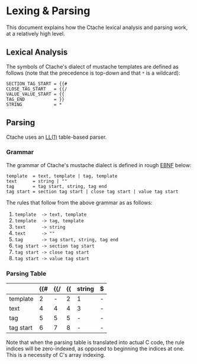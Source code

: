 <!--
This Source Code Form is subject to the terms of the Mozilla Public
License, v. 2.0. If a copy of the MPL was not distributed with this
file, You can obtain one at http://mozilla.org/MPL/2.0/.
-->

# Lexing & Parsing

This document explains how the Ctache lexical analysis and parsing work, at a
relatively high level.

## Lexical Analysis

The symbols of Ctache's dialect of mustache templates are defined as follows
(note that the precedence is top-down and that `*` is a wildcard):

```
SECTION_TAG_START = {{#
CLOSE_TAG_START   = {{/
VALUE_VALUE_START = {{
TAG_END           = }}
STRING            = *
```

## Parsing

Ctache uses an [LL(1)](https://en.wikipedia.org/wiki/LL_parser) table-based
parser.

### Grammar

The grammar of Ctache's mustache dialect is defined in rough
[EBNF](https://en.wikipedia.org/wiki/Extended_Backus%E2%80%93Naur_Form) below:

```
template  = text, template | tag, template
text      = string | ""
tag       = tag start, string, tag end
tag start = section tag start | close tag start | value tag start
```

The rules that follow from the above grammar as as follows:

1. `template  -> text, template`
2. `template  -> tag, template`
3. `text      -> string`
4. `text      -> ""`
5. `tag       -> tag start, string, tag end`
6. `tag start -> section tag start`
7. `tag start -> close tag start`
8. `tag start -> value tag start`

### Parsing Table

|           | {{# | {{/ | {{ | string | $ |
|-----------|-----|-----|----|--------|---|
| template  |  2  |  -  |  2 |    1   | - |
| text      |  4  |  4  |  4 |    3   | - |
| tag       |  5  |  5  |  5 |    -   | - |
| tag start |  6  |  7  |  8 |    -   | - |

Note that when the parsing table is translated into actual C code, the rule
indices will be zero-indexed, as opposed to beginning the indices at one. This
is a necessity of C's array indexing.

